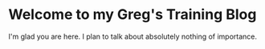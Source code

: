 # Welcome to my Greg's Training Blog

I'm glad you are here. I plan to talk about absolutely nothing of importance.
